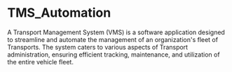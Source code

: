 # TMS_Automation
A Transport Management System (VMS) is a software application designed to streamline and automate the management of an organization's fleet of Transports. The system caters to various aspects of Transport administration, ensuring efficient tracking, maintenance, and utilization of the entire vehicle fleet.
